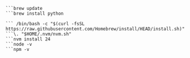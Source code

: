 
```/bin/bash -c "$(curl -fsSL https://raw.githubusercontent.com/Homebrew/install/HEAD/install.sh)"
```brew update 
```brew install python
```
```https://portswigger.net/burp/releases/professional-community-2025-8-4
``` /bin/bash -c "$(curl -fsSL https://raw.githubusercontent.com/Homebrew/install/HEAD/install.sh)"
```\. "$HOME/.nvm/nvm.sh"
```nvm install 24
```node -v 
```npm -v




